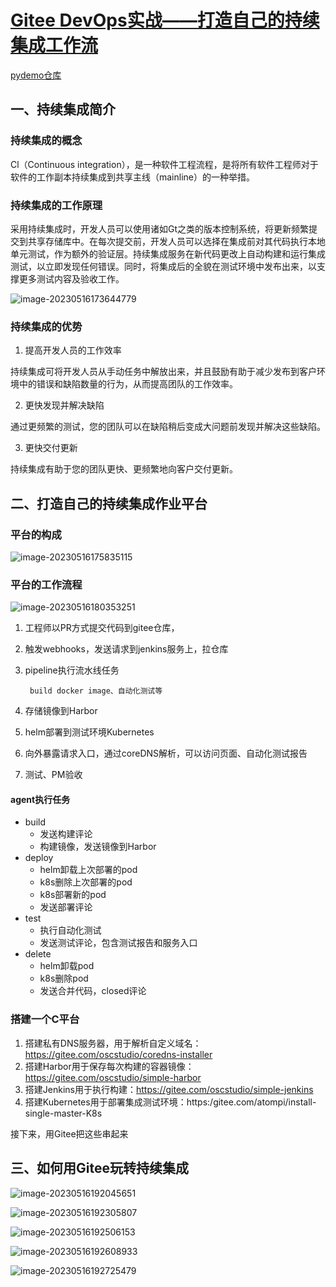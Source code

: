 # [Gitee DevOps实战——打造自己的持续集成工作流](https://www.bilibili.com/video/BV1ou411o7tf/?spm_id_from=333.880.my_history.page.click&vd_source=5f1b28286ef933c34018acd35c67cc81)

[pydemo仓库](https://gitee.com/autom-studio/pydemo/pulls/3)

## 一、持续集成简介

### 持续集成的概念
Cl（Continuous integration），是一种软件工程流程，是将所有软件工程师对于软件的工作副本持续集成到共享主线（mainline）的一种举措。
### 持续集成的工作原理

采用持续集成时，开发人员可以使用诸如Gt之类的版本控制系统，将更新频繁提交到共享存储库中。在每次提交前，开发人员可以选择在集成前对其代码执行本地单元测试，作为额外的验证层。持续集成服务在新代码更改上自动构建和运行集成测试，以立即发现任何错误。同时，将集成后的全貌在测试环境中发布出来，以支撑更多测试内容及验收工作。

![image-20230516173644779](https://cdn.jsdelivr.net/gh/Eadela/pic-go/img/202305161736856.png)

### 持续集成的优势

1. 提高开发人员的工作效率

持续集成可将开发人员从手动任务中解放出来，并且鼓励有助于减少发布到客户环境中的错误和缺陷数量的行为，从而提高团队的工作效率。

2. 更快发现并解决缺陷

通过更频繁的测试，您的团队可以在缺陷稍后变成大问题前发现并解决这些缺陷。

3. 更快交付更新

持续集成有助于您的团队更快、更频繁地向客户交付更新。

## 二、打造自己的持续集成作业平台
### 平台的构成

![image-20230516175835115](https://cdn.jsdelivr.net/gh/Eadela/pic-go/img/202305161758000.png)

### 平台的工作流程

![image-20230516180353251](https://cdn.jsdelivr.net/gh/Eadela/pic-go/img/202305291447027.png)


1. 工程师以PR方式提交代码到gitee仓库，

2. 触发webhooks，发送请求到jenkins服务上，拉仓库

3. pipeline执行流水线任务

        build docker image、自动化测试等

4. 存储镜像到Harbor

5. helm部署到测试环境Kubernetes

6. 向外暴露请求入口，通过coreDNS解析，可以访问页面、自动化测试报告

7. 测试、PM验收

#### agent执行任务
  - build 
     - 发送构建评论
     - 构建镜像，发送镜像到Harbor
  - deploy
    - helm卸载上次部署的pod
    - k8s删除上次部署的pod
    - k8s部署新的pod
    - 发送部署评论
  - test
    - 执行自动化测试
    - 发送测试评论，包含测试报告和服务入口
  - delete
    - helm卸载pod
    - k8s删除pod
    - 发送合并代码，closed评论
### 搭建一个C平台
1. 搭建私有DNS服务器，用于解析自定义域名：https://gitee.com/oscstudio/coredns-installer
2. 搭建Harbor用于保存每次构建的容器镜像：https://gitee.com/oscstudio/simple-harbor
3. 搭建Jenkins用于执行构建：https://gitee.com/oscstudio/simple-jenkins
4. 搭建Kubernetes用于部署集成测试环境：https:/gitee.com/atompi/install-single-master-K8s
   

接下来，用Gitee把这些串起来



## 三、如何用Gitee玩转持续集成

![image-20230516192045651](https://cdn.jsdelivr.net/gh/Eadela/pic-go/img/202305161920885.png)

![image-20230516192305807](https://cdn.jsdelivr.net/gh/Eadela/pic-go/img/202305161923095.png)

![image-20230516192506153](https://cdn.jsdelivr.net/gh/Eadela/pic-go/img/202305161925347.png)

![image-20230516192608933](https://cdn.jsdelivr.net/gh/Eadela/pic-go/img/202305161938327.png)

![image-20230516192725479](https://cdn.jsdelivr.net/gh/Eadela/pic-go/img/202305161938845.png)


